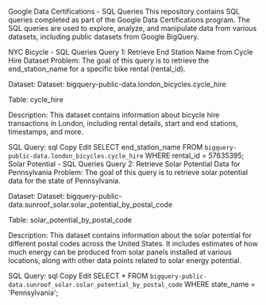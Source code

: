 Google Data Certifications - SQL Queries
This repository contains SQL queries completed as part of the Google Data Certifications program. The SQL queries are used to explore, analyze, and manipulate data from various datasets, including public datasets from Google BigQuery.

NYC Bicycle - SQL Queries
Query 1: Retrieve End Station Name from Cycle Hire Dataset
Problem:
The goal of this query is to retrieve the end_station_name for a specific bike rental (rental_id).

Dataset:
Dataset: bigquery-public-data.london_bicycles.cycle_hire

Table: cycle_hire

Description: This dataset contains information about bicycle hire transactions in London, including rental details, start and end stations, timestamps, and more.

SQL Query:
sql
Copy
Edit
SELECT end_station_name
FROM `bigquery-public-data.london_bicycles.cycle_hire`
WHERE rental_id = 57635395;
Solar Potential - SQL Queries
Query 2: Retrieve Solar Potential Data for Pennsylvania
Problem:
The goal of this query is to retrieve solar potential data for the state of Pennsylvania.

Dataset:
Dataset: bigquery-public-data.sunroof_solar.solar_potential_by_postal_code

Table: solar_potential_by_postal_code

Description: This dataset contains information about the solar potential for different postal codes across the United States. It includes estimates of how much energy can be produced from solar panels installed at various locations, along with other data points related to solar energy potential.

SQL Query:
sql
Copy
Edit
SELECT *
FROM `bigquery-public-data.sunroof_solar.solar_potential_by_postal_code`
WHERE state_name = 'Pennsylvania';
